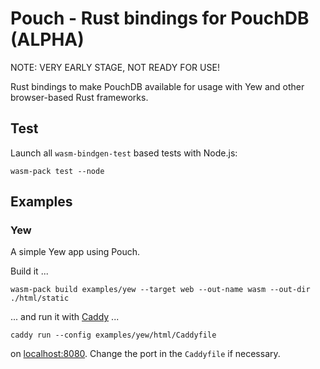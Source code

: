 # Pouch - Rust bindings for PouchDB (ALPHA)

NOTE: VERY EARLY STAGE, NOT READY FOR USE!

Rust bindings to make PouchDB available for usage with Yew and other browser-based Rust frameworks.

## Test

Launch all <code>wasm-bindgen-test</code> based tests with Node.js:

```shell
wasm-pack test --node
```

## Examples

### Yew

A simple Yew app using Pouch.

Build it ...

```shell
wasm-pack build examples/yew --target web --out-name wasm --out-dir ./html/static
```

... and run it with [Caddy](https://caddyserver.com/) ...

```shell
caddy run --config examples/yew/html/Caddyfile
```

on [localhost:8080](http://localhost:8080). Change the port in the <code>Caddyfile</code> if necessary.

